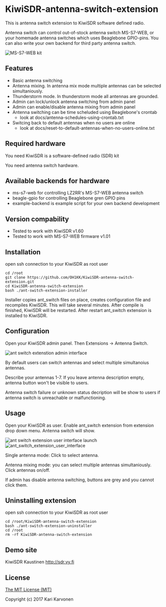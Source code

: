 # KiwiSDR-antenna-switch-extension

This is antenna switch extension to KiwiSDR software defined radio.

Antenna switch can control out-of-stock antenna switch MS-S7-WEB, or your homemade antenna switches which uses Beaglebone GPIO-pins. You can also write your own backend for third party antenna switch.

![MS-S7-WEB kit](http://oh1kk.toimii.fi/ant_switch_extension/MS-S7-WEB.jpg)

## Features

* Basic antenna switching
* Antenna mixing. In antenna mix mode multiple antennas can be selected simultaniously.
* Thunderstorm mode. In thunderstorm mode all antennas are grounded.
* Admin can lock/unlock antenna switching from admin panel
* Admin can enable/disable antenna mixing from admin panel
* Antenna switching can be time scheluded using Beaglebone's crontab
  * look at docs/antenna-schedules-using-crontab.txt
* Switcing back to default antennas when no users are online
  * look at docs/reset-to-default-antennas-when-no-users-online.txt
  
## Required hardware

You need KiwiSDR is a software-defined radio (SDR) kit

You need antenna switch hardware.

## Available backends for hardware

* ms-s7-web for controlling LZ2RR's MS-S7-WEB antenna switch
* beagle-gpio for controlling Beaglebone gren GPIO pins
* example-backend is example script for your own backend development

## Version compability

* Tested to work with KiwiSDR v1.60
* Tested to work with MS-S7-WEB firmware v1.01

## Installation

open ssh connection to your KiwiSDR as root user

    cd /root
    git clone https://github.com/OH1KK/KiwiSDR-antenna-switch-extension.git
    cd KiwiSDR-antenna-switch-extension
    bash ./ant-switch-extension-installer

Installer copies ant_switch files on place, creates configuration file and recompiles KiwiSDR. This will take several minutes. After compile is finished, KiwiSDR will be restarted. After restart ant_switch extension is installed to KiwiSDR.

## Configuration

Open your KiwiSDR admin panel. Then Extensions -> Antenna Switch.

![ant switch extenstion admin interface](http://oh1kk.toimii.fi/ant_switch_extension/admin_interface-20170110.png)

By default users can switch antennas and select multiple simultanoius antennas.

Describe your antennas 1-7. If you leave antenna description empty, antenna button won't be visible to users.

Antenna switch failure or unknown status decription will be show to users if antenna switch is unreachable or malfunctioning. 

## Usage

Open your KiwiSDR as user. Enable ant_switch extension from extension drop down menu. Antenna switch will show.

![ant switch extension user interface launch](http://oh1kk.toimii.fi/ant_switch_extension/user_interface_launch.png)
![ant_switch_extension_user_interface](http://oh1kk.toimii.fi/ant_switch_extension/user_interface-20170110.png)

Single antenna mode: Click to select antenna. 

Antenna mixing mode: you can select multiple antennas simultaniously. Click antennas on/off. 

If admin has disable antenna switching, buttons are grey and you cannot click them.

## Uninstalling extension

open ssh connection to your KiwiSDR as root user

    cd /root/KiwiSDR-antenna-switch-extension
    bash ./ant-switch-extension-uninstaller
    cd /root
    rm -rf KiwiSDR-antenna-switch-extension

## Demo site

KiwiSDR Kaustinen http://sdr.vy.fi

## License

[The MIT License (MIT)](LICENSE)

Copyright (c) 2017 Kari Karvonen
